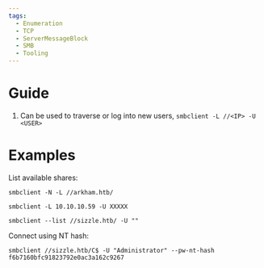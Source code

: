 ```yaml
---
tags:
  - Enumeration
  - TCP
  - ServerMessageBlock
  - SMB
  - Tooling
---
```


# Guide

1. Can be used to traverse or log into new users, `smbclient -L //<IP> -U <USER>`
# Examples

List available shares:

```
smbclient -N -L //arkham.htb/
```

```
smbclient -L 10.10.10.59 -U XXXXX
```

```
smbclient --list //sizzle.htb/ -U ""
```

Connect using NT hash:
```
smbclient //sizzle.htb/C$ -U "Administrator" --pw-nt-hash f6b7160bfc91823792e0ac3a162c9267
```